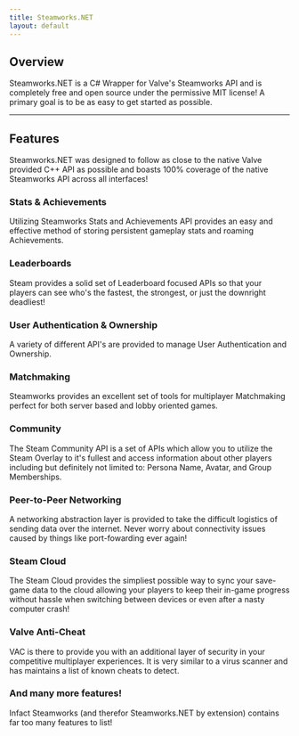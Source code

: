 ```yaml
---
title: Steamworks.NET
layout: default
---
```

## Overview

Steamworks.NET is a C# Wrapper for Valve's Steamworks API and is completely free and open source under the permissive MIT license! A primary goal is to be as easy to get started as possible.

---

## Features

Steamworks.NET was designed to follow as close to the native Valve provided C++ API as possible and boasts 100% coverage of the native Steamworks API across all interfaces!

### Stats & Achievements
Utilizing Steamworks Stats and Achievements API provides an easy and effective method of storing persistent gameplay stats and roaming Achievements.

### Leaderboards
Steam provides a solid set of Leaderboard focused APIs so that your players can see who's the fastest, the strongest, or just the downright deadliest!

### User Authentication & Ownership
A variety of different API's are provided to manage User Authentication and Ownership.

### Matchmaking
Steamworks provides an excellent set of tools for multiplayer Matchmaking perfect for both server based and lobby oriented games.

### Community
The Steam Community API is a set of APIs which allow you to utilize the Steam Overlay to it's fullest and access information about other players including but definitely not limited to: Persona Name, Avatar, and Group Memberships.

### Peer-to-Peer Networking
A networking abstraction layer is provided to take the difficult logistics of sending data over the internet. Never worry about connectivity issues caused by things like port-fowarding ever again!

### Steam Cloud
The Steam Cloud provides the simpliest possible way to sync your save-game data to the cloud allowing your players to keep their in-game progress without hassle when switching between devices or even after a nasty computer crash!

### Valve Anti-Cheat
VAC is there to provide you with an additional layer of security in your competitive multiplayer experiences. It is very similar to a virus scanner and has maintains a list of known cheats to detect.

### And many more features!
Infact Steamworks (and therefor Steamworks.NET by extension) contains far too many features to list!